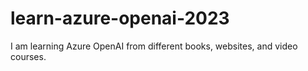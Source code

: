 # learn-azure-openai-2023
I am learning Azure OpenAI from different books, websites, and video courses.
